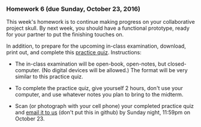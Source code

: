 ### Homework 6 (due Sunday, October 23, 2016)

This week's homework is to continue making progress on your collaborative project skull. By next week, you should have a functional prototype, ready for your partner to put the finishing touches on.

In addition, to prepare for the upcoming in-class examination, download, print out, and complete this [practice quiz](practice-quiz.pdf). Instructions:

- The in-class examination will be open-book, open-notes, but closed-computer. (No digital devices will be allowed.) The format will be very similar to this practice quiz.

- To complete the practice quiz, give yourself 2 hours, don't use your computer, and use whatever notes you plan to bring to the midterm.

- Scan (or photograph with your cell phone) your completed practice quiz and [email it to us](mailto:jzamfirescupereira@cca.edu,mshiloh@cca.edu) (don't put this in github) by Sunday night, 11:59pm on October 23.
